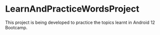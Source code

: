 # LearnAndPracticeWordsProject

This project is being developed to practice the topics learnt in Android 12 Bootcamp.
